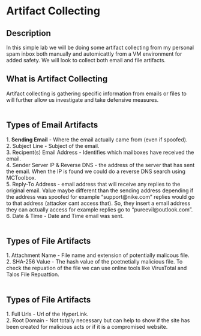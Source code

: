 <h1>Artifact Collecting</h1>


<h2>Description</h2> In this simple lab we will be doing some artifact collecting from my personal spam inbox both manually and automicattly from a VM environment for added safety. We will look to collect both email and file artifacts.
<br> 



<h2>What is Artifact Collecting </h2>
Artifact collecting is gathering specific information from emails or files to will further allow us investigate and take defensive measures.
 <br>

<br />

<h2>Types of Email Artifacts</h2>
1. <strong>Sending Email</strong> - Where the email actually came from (even if spoofed).<br />
2. Subject Line - Subject of the email.<br />
3. Recipent(s) Email Address - Identifies which mailboxes have received the email.<br />
4. Sender Server IP & Reverse DNS - the address of the server that has sent the email. When the IP is found we could do a reverse DNS search using MCToolbox.<br />
5. Reply-To Address -  email address that will receive any replies to the original email. Value maybe different than the sending address depending if the address was spoofed for example “support@nike.com” replies would go to that address (attacker cant access that). So, they insert a email address they can actually access for example replies go to “pureevil@outlook.com”.<br />
6. Date & Time - Date and Time email was sent.<br />
<br />
<h2>Types of File Artifacts</h2>
1. Attachment Name - File name and extension of potentially malicous file.<br />
2. SHA-256 Value - The hash value of the poetnetially malicious file. To check the repuation of the file we can use online tools like VirusTotal and Talos File Repuattion.<br />
<br />
<h2>Types of File Artifacts</h2>
1. Full Urls - Url of the HyperLink.<br />
2. Root Domain - Not totally necessary but can help to show if the site has been created for malicious acts or if it is a compromised website.<br />

<br />
